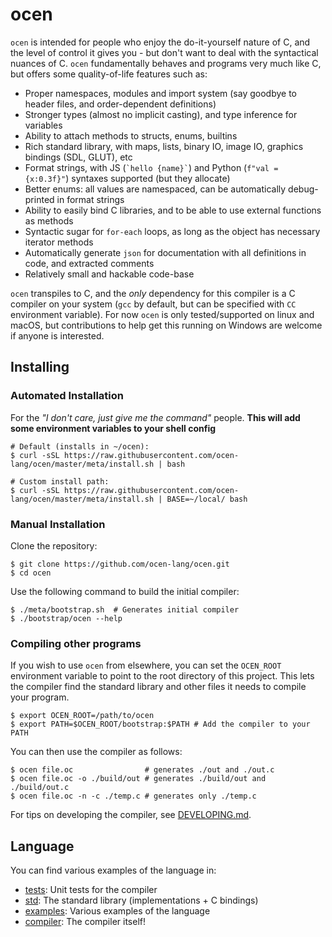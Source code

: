 # ocen

`ocen` is intended for people who enjoy the do-it-yourself nature of C, and the level of control it gives you - but don't want to deal with the syntactical nuances of C. `ocen` fundamentally behaves and programs very much like C, but offers some quality-of-life features such as:

- Proper namespaces, modules and import system (say goodbye to header files, and order-dependent definitions)
- Stronger types (almost no implicit casting), and type inference for variables
- Ability to attach methods to structs, enums, builtins
- Rich standard library, with maps, lists, binary IO, image IO, graphics bindings (SDL, GLUT), etc
- Format strings, with JS (`` `hello {name}` ``) and Python (`f"val = {x:0.3f}"`) syntaxes supported (but they allocate)
- Better enums: all values are namespaced, can be automatically debug-printed in format strings
- Ability to easily bind C libraries, and to be able to use external functions as methods
- Syntactic sugar for `for-each` loops, as long as the object has necessary iterator methods
- Automatically generate `json` for documentation with all definitions in code, and extracted comments
- Relatively small and hackable code-base

`ocen` transpiles to C, and the _only_ dependency for this compiler is a C compiler on your system (`gcc` by default, but can be specified with `CC` environment variable). For now `ocen` is only tested/supported on linux and macOS, but contributions to help get this running on Windows are welcome if anyone is interested.

## Installing

### Automated Installation

For the _"I don't care, just give me the command"_ people. **This will add some environment variables to your shell config**

```shell
# Default (installs in ~/ocen):
$ curl -sSL https://raw.githubusercontent.com/ocen-lang/ocen/master/meta/install.sh | bash

# Custom install path:
$ curl -sSL https://raw.githubusercontent.com/ocen-lang/ocen/master/meta/install.sh | BASE=~/local/ bash
```

### Manual Installation

Clone the repository:

```shell
$ git clone https://github.com/ocen-lang/ocen.git
$ cd ocen
```

Use the following command to build the initial compiler:

```shell
$ ./meta/bootstrap.sh  # Generates initial compiler
$ ./bootstrap/ocen --help
```

### Compiling other programs

If you wish to use `ocen` from elsewhere, you can set the `OCEN_ROOT` environment variable to point
to the root directory of this project. This lets the compiler find the standard library and other
files it needs to compile your program.

```shell
$ export OCEN_ROOT=/path/to/ocen
$ export PATH=$OCEN_ROOT/bootstrap:$PATH # Add the compiler to your PATH
```

You can then use the compiler as follows:

```shell
$ ocen file.oc                # generates ./out and ./out.c
$ ocen file.oc -o ./build/out # generates ./build/out and ./build/out.c
$ ocen file.oc -n -c ./temp.c # generates only ./temp.c
```

For tips on developing the compiler, see [DEVELOPING.md](./DEVELOPING.md).

## Language

You can find various examples of the language in:
- [tests](./tests): Unit tests for the compiler
- [std](./std): The standard library (implementations + C bindings)
- [examples](./examples): Various examples of the language
- [compiler](./compiler): The compiler itself!

